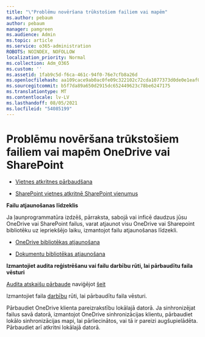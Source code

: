 ```yaml
---
title: "\"Problēmu novēršana trūkstošiem failiem vai mapēm"
ms.author: pebaum
author: pebaum
manager: pamgreen
ms.audience: Admin
ms.topic: article
ms.service: o365-administration
ROBOTS: NOINDEX, NOFOLLOW
localization_priority: Normal
ms.collection: Adm_O365
ms.custom: ''
ms.assetid: 1fab9c5d-f6ca-461c-94f0-76e7cfb8a26d
ms.openlocfilehash: aa109cace9ab0ac0fe09c322102c72cda1077373d0de0e1eaf0394ebf11a56e5
ms.sourcegitcommit: b5f7da89a650d2915dc652449623c78be6247175
ms.translationtype: MT
ms.contentlocale: lv-LV
ms.lasthandoff: 08/05/2021
ms.locfileid: "54085199"
---
```

# <a name="troubleshooting-missing-files-or-folders-in-onedrive-or-sharepoint"></a>Problēmu novēršana trūkstošiem failiem vai mapēm OneDrive vai SharePoint

- [Vietnes atkritnes pārbaudšana](https://support.microsoft.com/office/restore-items-in-the-recycle-bin-that-were-deleted-from-sharepoint-or-teams-6df466b6-55f2-4898-8d6e-c0dff851a0be)

- [SharePoint vietnes atkritnē SharePoint vienumus](https://support.office.com/article/Restore-deleted-files-or-folders-in-OneDrive-949ada80-0026-4db3-a953-c99083e6a84f)



**Failu atjaunošanas līdzeklis**

Ja ļaunprogrammatūra izdzēš, pārraksta, sabojā vai inficē daudzus jūsu OneDrive vai SharePoint failus, varat atjaunot visu OneDrive vai Sharepoint bibliotēku uz iepriekšējo laiku, izmantojot failu atjaunošanas līdzekli.

- [OneDrive bibliotēkas atjaunošana](https://support.office.com/article/restore-your-onedrive-fa231298-759d-41cf-bcd0-25ac53eb8a15)

- [Dokumentu bibliotēkas atjaunošana](https://support.office.com/article/restore-a-document-library-317791c3-8bd0-4dfd-8254-3ca90883d39a)

**Izmantojiet audita reģistrēšanu vai failu darbību rūti, lai pārbaudītu faila vēsturi**

[Audita atskaišu pārbaude](https://docs.microsoft.com/microsoft-365/compliance/search-the-audit-log-in-security-and-compliance) </a> naviģējot [šeit](https://protection.office.com/#/unifiedauditlog)

Izmantojiet faila [darbību](https://support.office.com/article/File-activity-in-a-document-library-6105ecda-1dd0-4f6f-9542-102bf5c0ffe0) rūti, lai pārbaudītu faila vēsturi.

Pārbaudiet OneDrive klienta pareizrakstību lokālajā datorā.  Ja sinhronizējat failus savā datorā, izmantojot OneDrive sinhronizācijas klientu, pārbaudiet lokālo sinhronizācijas mapi, lai pārliecinātos, vai tā ir pareizi augšupielādēta. Pārbaudiet arī atkritni lokālajā datorā.



